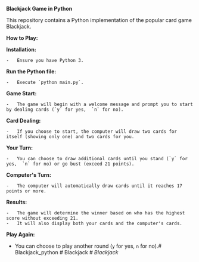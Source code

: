 **Blackjack Game in Python**

This repository contains a Python implementation of the popular card game Blackjack.

**How to Play:**

**Installation:**

    -   Ensure you have Python 3.

**Run the Python file:**

    -   Execute `python main.py`.

**Game Start:**

    -   The game will begin with a welcome message and prompt you to start by dealing cards (`y` for yes,  `n` for no).

**Card Dealing:**

    -   If you choose to start, the computer will draw two cards for itself (showing only one) and two cards for you.

**Your Turn:**

    -   You can choose to draw additional cards until you stand (`y` for yes,  `n` for no) or go bust (exceed 21 points).

**Computer's Turn:**

    -   The computer will automatically draw cards until it reaches 17 points or more.

**Results:**

    -   The game will determine the winner based on who has the highest score without exceeding 21.
    -   It will also display both your cards and the computer's cards.

**Play Again:**
- You can choose to play another round (`y` for yes,  `n` for no).# Blackjack_python
#   B l a c k j a c k _  
 #   B l a c k j a c k _  
 